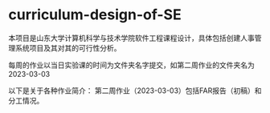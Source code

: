 # curriculum-design-of-SE
本项目是山东大学计算机科学与技术学院软件工程课程设计，具体包括创建人事管理系统项目及其对其的可行性分析。

每周的作业以当日实验课的时间为文件夹名字提交，如第二周作业的文件夹名为2023-03-03

以下是关于各种作业简介：
第二周作业（2023-03-03）包括FAR报告（初稿）和分工情况。
